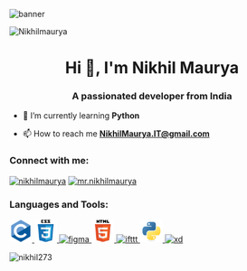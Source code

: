 
![banner](https://user-images.githubusercontent.com/115637715/204137168-cb8d6fd4-9f9a-4b4f-b225-73ed9f89f573.png)



<p align="top"> <img src="https://komarev.com/ghpvc/?username=nikhil273&label=Profile%20views&color=0e75b6&style=flat" alt="Nikhilmaurya" /> </p>



<h1 align="center">Hi 👋, I'm Nikhil Maurya</h1>
<h3 align="center">A passionated developer from India</h3>

- 🌱 I’m currently learning **Python**

- 📫 How to reach me **NikhilMaurya.IT@gmail.com**

<h3 align="left">Connect with me:</h3>
<p align="left">
<a href="https://linkedin.com/in/nikhil-maurya-bb6949182"target="blank"><img align="center" src="https://raw.githubusercontent.com/rahuldkjain/github-profile-readme-generator/master/src/images/icons/Social/linked-in-alt.svg" alt="nikhilmaurya" height="30" width="40" /></a>
<a href=" https://instagram.com/mr.nikhilmaurya"  target="blank"><img align="center" src="https://raw.githubusercontent.com/rahuldkjain/github-profile-readme-generator/master/src/images/icons/Social/instagram.svg" alt="mr.nikhilmaurya" height="30" width="40" /></a>
</p>

<h3 align="left">Languages and Tools:</h3>
<p align="left"> <a href="https://www.cprogramming.com/" target="_blank" rel="noreferrer"> <img src="https://raw.githubusercontent.com/devicons/devicon/master/icons/c/c-original.svg" alt="c" width="40" height="40"/> </a> <a href="https://www.w3schools.com/css/" target="_blank" rel="noreferrer"> <img src="https://raw.githubusercontent.com/devicons/devicon/master/icons/css3/css3-original-wordmark.svg" alt="css3" width="40" height="40"/> </a> <a href="https://www.figma.com/" target="_blank" rel="noreferrer"> <img src="https://www.vectorlogo.zone/logos/figma/figma-icon.svg" alt="figma" width="40" height="40"/> </a> <a href="https://www.w3.org/html/" target="_blank" rel="noreferrer"> <img src="https://raw.githubusercontent.com/devicons/devicon/master/icons/html5/html5-original-wordmark.svg" alt="html5" width="40" height="40"/> </a> <a href="https://ifttt.com/" target="_blank" rel="noreferrer"> <img src="https://www.vectorlogo.zone/logos/ifttt/ifttt-ar21.svg" alt="ifttt" width="40" height="40"/> </a> <a href="https://www.python.org" target="_blank" rel="noreferrer"> <img src="https://raw.githubusercontent.com/devicons/devicon/master/icons/python/python-original.svg" alt="python" width="40" height="40"/> </a> <a href="https://www.adobe.com/products/xd.html" target="_blank" rel="noreferrer"> <img src="https://cdn.worldvectorlogo.com/logos/adobe-xd.svg" alt="xd" width="40" height="40"/> </a> </p>

<p><img align="center" src="https://github-readme-stats.vercel.app/api/top-langs?username=nikhil273&show_icons=true&locale=en&layout=compact" alt="nikhil273" /></p>
